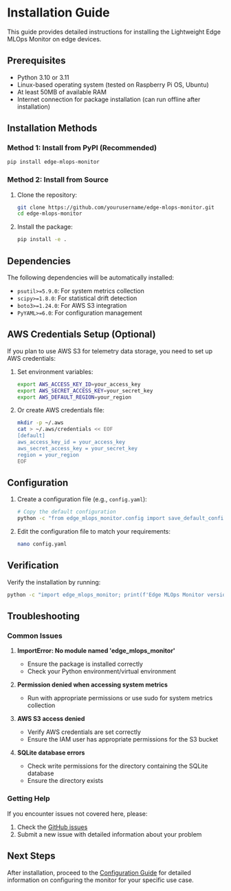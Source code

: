 # Installation Guide

This guide provides detailed instructions for installing the Lightweight Edge MLOps Monitor on edge devices.

## Prerequisites

- Python 3.10 or 3.11
- Linux-based operating system (tested on Raspberry Pi OS, Ubuntu)
- At least 50MB of available RAM
- Internet connection for package installation (can run offline after installation)

## Installation Methods

### Method 1: Install from PyPI (Recommended)

```bash
pip install edge-mlops-monitor
```

### Method 2: Install from Source

1. Clone the repository:
   ```bash
   git clone https://github.com/yourusername/edge-mlops-monitor.git
   cd edge-mlops-monitor
   ```

2. Install the package:
   ```bash
   pip install -e .
   ```

## Dependencies

The following dependencies will be automatically installed:

- `psutil>=5.9.0`: For system metrics collection
- `scipy>=1.8.0`: For statistical drift detection
- `boto3>=1.24.0`: For AWS S3 integration
- `PyYAML>=6.0`: For configuration management

## AWS Credentials Setup (Optional)

If you plan to use AWS S3 for telemetry data storage, you need to set up AWS credentials:

1. Set environment variables:
   ```bash
   export AWS_ACCESS_KEY_ID=your_access_key
   export AWS_SECRET_ACCESS_KEY=your_secret_key
   export AWS_DEFAULT_REGION=your_region
   ```

2. Or create AWS credentials file:
   ```bash
   mkdir -p ~/.aws
   cat > ~/.aws/credentials << EOF
   [default]
   aws_access_key_id = your_access_key
   aws_secret_access_key = your_secret_key
   region = your_region
   EOF
   ```

## Configuration

1. Create a configuration file (e.g., `config.yaml`):
   ```bash
   # Copy the default configuration
   python -c "from edge_mlops_monitor.config import save_default_config; save_default_config('config.yaml')"
   ```

2. Edit the configuration file to match your requirements:
   ```bash
   nano config.yaml
   ```

## Verification

Verify the installation by running:

```bash
python -c "import edge_mlops_monitor; print(f'Edge MLOps Monitor version: {edge_mlops_monitor.__version__}')"
```

## Troubleshooting

### Common Issues

1. **ImportError: No module named 'edge_mlops_monitor'**
   - Ensure the package is installed correctly
   - Check your Python environment/virtual environment

2. **Permission denied when accessing system metrics**
   - Run with appropriate permissions or use sudo for system metrics collection

3. **AWS S3 access denied**
   - Verify AWS credentials are set correctly
   - Ensure the IAM user has appropriate permissions for the S3 bucket

4. **SQLite database errors**
   - Check write permissions for the directory containing the SQLite database
   - Ensure the directory exists

### Getting Help

If you encounter issues not covered here, please:
1. Check the [GitHub issues](https://github.com/yourusername/edge-mlops-monitor/issues)
2. Submit a new issue with detailed information about your problem

## Next Steps

After installation, proceed to the [Configuration Guide](configuration.md) for detailed information on configuring the monitor for your specific use case.
